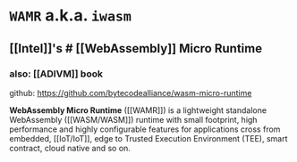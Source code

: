 # `WAMR` a.k.a. `iwasm`
## [[Intel]]'s # [[WebAssembly]] Micro Runtime
### also: [[ADIVM]] book

github: https://github.com/bytecodealliance/wasm-micro-runtime

**WebAssembly Micro Runtime** ([[WAMR]]) is a lightweight standalone WebAssembly ([[WASM/WASM]]) runtime with small footprint, high performance and highly configurable features for applications cross from embedded, [[IoT/IoT]], edge to Trusted Execution Environment (TEE), smart contract, cloud native and so on.

